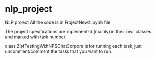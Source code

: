# nlp_project
NLP project
All the code is in ProjectNew2.ipynb file

The project spesifications are implemented (mainly) in their own classes and marked with task number.

class ZipfTestingWithNPSChatCorpora is for running each task, just uncomment/comment the tasks that you want to run.


